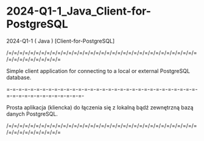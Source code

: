 # 2024-Q1-1_Java_Client-for-PostgreSQL
2024-Q1-1 ( Java ) [Client-for-PostgreSQL]

/=/=/=/=/=/=/=/=/=/=/=/=/=/=/=/=/=/=/=/=/=/=/=/=/=/=/=/=/=/=/=/=/=/=/=/=/=/=/=/=/=/=/=/=/=

Simple client application for connecting to a local or external PostgreSQL database.

=-=-=-=-=-=-=-=-=-=-=-=-=-=-=-=-=-=-=-=-=-=-=-=-=-=-=-=-=-=-=-=-=-=-=-=-=-=-=-=-=-=-=-=-=-

Prosta aplikacja (kliencka) do łączenia się z lokalną bądź zewnętrzną bazą danych PostgreSQL.

/=/=/=/=/=/=/=/=/=/=/=/=/=/=/=/=/=/=/=/=/=/=/=/=/=/=/=/=/=/=/=/=/=/=/=/=/=/=/=/=/=/=/=/=/=
